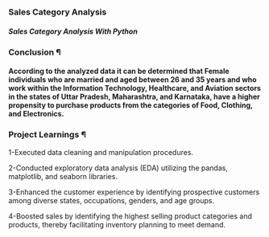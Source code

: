 ### Sales Category Analysis
##### Sales Category Analysis With Python 

### Conclusion ¶

#### According to the analyzed data it can be determined that Female individuals who are married and aged between 26 and 35 years and who work within the Information Technology, Healthcare, and Aviation sectors in the states of Uttar Pradesh, Maharashtra, and Karnataka, have a higher propensity to purchase products from the categories of Food, Clothing, and Electronics.


### Project Learnings ¶

1-Executed data cleaning and manipulation procedures.

2-Conducted exploratory data analysis (EDA) utilizing the pandas, matplotlib, and seaborn libraries.

3-Enhanced the customer experience by identifying prospective customers among diverse states, occupations, genders, and age groups.

4-Boosted sales by identifying the highest selling product categories and products, thereby facilitating inventory planning to meet demand.







